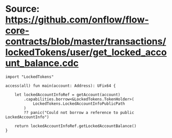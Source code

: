 # Source: https://github.com/onflow/flow-core-contracts/blob/master/transactions/lockedTokens/user/get_locked_account_balance.cdc

```
import "LockedTokens"

access(all) fun main(account: Address): UFix64 {

    let lockedAccountInfoRef = getAccount(account)
        .capabilities.borrow<&LockedTokens.TokenHolder>(
            LockedTokens.LockedAccountInfoPublicPath
        )
        ?? panic("Could not borrow a reference to public LockedAccountInfo")

    return lockedAccountInfoRef.getLockedAccountBalance()
}

```